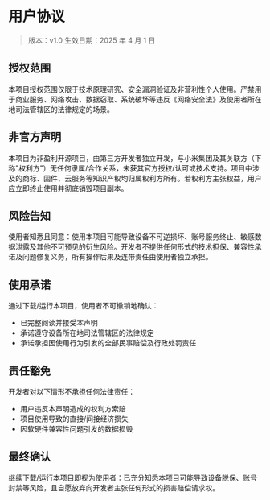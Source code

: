 # 用户协议 ​​

> 版本：v1.0 生效日期：2025 年 4 月 1 日

## 授权范围 ​​

本项目授权范围仅限于技术原理研究、安全漏洞验证及非营利性个人使用。严禁用于商业服务、网络攻击、数据窃取、系统破坏等违反《网络安全法》及使用者所在地司法管辖区的法律规定的场景。

## 非官方声明 ​​

本项目为非盈利开源项目，由第三方开发者独立开发，与小米集团及其关联方（下称"权利方"）无任何隶属/合作关系，未获其官方授权/认可或技术支持。项目中涉及的商标、固件、云服务等知识产权均归属权利方所有。若权利方主张权益，用户应立即终止使用并彻底销毁项目副本。

## 风险告知 ​​

使用者知悉且同意：使用本项目可能导致设备不可逆损坏、账号服务终止、敏感数据泄露及其他不可预见的衍生风险。开发者不提供任何形式的技术担保、兼容性承诺及问题修复义务，所有操作后果及连带责任由使用者独立承担。

## 使用承诺 ​​

通过下载/运行本项目，使用者不可撤销地确认：

- 已完整阅读并接受本声明
- 承诺遵守设备所在地司法管辖区的法律规定
- 承诺承担因使用行为引发的全部民事赔偿及行政处罚责任

## 责任豁免 ​​

开发者对以下情形不承担任何法律责任：

- 用户违反本声明造成的权利方索赔
- 项目使用导致的直接/间接经济损失
- 因软硬件兼容性问题引发的数据损毁

## 最终确认 ​​

继续下载/运行本项目即视为使用者：已充分知悉本项目可能导致设备脱保、账号封禁等风险，且自愿放弃向开发者主张任何形式的损害赔偿请求权。
